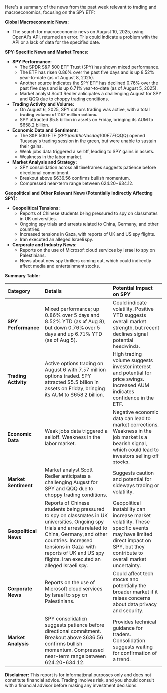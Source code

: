 Here's a summary of the news from the past week relevant to trading and macroeconomics, focusing on the SPY ETF:

**Global Macroeconomic News:**

*   The search for macroeconomic news on August 10, 2025, using OpenAI's API, returned an error. This could indicate a problem with the API or a lack of data for the specified date.

**SPY-Specific News and Market Trends:**

*   **SPY Performance:**
    *   The SPDR S&P 500 ETF Trust (SPY) has shown mixed performance.
    *   The ETF has risen 0.86% over the past five days and is up 8.52% year-to-date (as of August 8, 2025).
    *   Another source indicates the SPY ETF has declined 0.76% over the past five days and is up 6.71% year-to-date (as of August 5, 2025).
    *   Market analyst Scott Redler anticipates a challenging August for SPY and QQQ due to choppy trading conditions.
*   **Trading Activity and Volume:**
    *   On August 6, 2025, SPY options trading was active, with a total trading volume of 7.57 million options.
    *   SPY attracted $5.5 billion in assets on Friday, bringing its AUM to $658.2 billion.
*   **Economic Data and Sentiment:**
    *   The S&P 500 ETF ($SPY) and the Nasdaq 100 ETF ($QQQ) opened Tuesday's trading session in the green, but were unable to sustain their gains.
    *   Weak jobs data triggered a selloff, leading to SPY gains in assets.
    *   Weakness in the labor market.
*   **Market Analysis and Strategy:**
    *   SPY consolidation across all timeframes suggests patience before directional commitment.
    *   Breakout above $636.56 confirms bullish momentum.
    *   Compressed near-term range between $624.20-$634.12.

**Geopolitical and Other Relevant News (Potentially Indirectly Affecting SPY):**

*   **Geopolitical Tensions:**
    *   Reports of Chinese students being pressured to spy on classmates in UK universities.
    *   Ongoing spy trials and arrests related to China, Germany, and other countries.
    *   Increased tensions in Gaza, with reports of UK and US spy flights.
    *   Iran executed an alleged Israeli spy.
*   **Corporate and Industry News:**
    *   Reports on the use of Microsoft cloud services by Israel to spy on Palestinians.
    *   News about new spy thrillers coming out, which could indirectly affect media and entertainment stocks.

**Summary Table:**

| Category              | Details                                                                                                                                                                                                                                                                                                                                                                                                                 | Potential Impact on SPY                                                                                                                                                                                                                                                                                                                                                                                                                                                                                                                                                                                                                                                                                                                                           |
| :-------------------- | :----------------------------------------------------------------------------------------------------------------------------------------------------------------------------------------------------------------------------------------------------------------------------------------------------------------------------------------------------------------------------------------------------------------------- | :----------------------------------------------------------------------------------------------------------------------------------------------------------------------------------------------------------------------------------------------------------------------------------------------------------------------------------------------------------------------------------------------------------------------------------------------------------------------------------------------------------------------------------------------------------------------------------------------------------------------------------------------------------------------------------------------------------------------------------------------------------------- |
| **SPY Performance**   | Mixed performance; up 0.86% over 5 days and 8.52% YTD (as of Aug 8), but down 0.76% over 5 days and up 6.71% YTD (as of Aug 5).                                                                                                                                                                                                                                                                                       | Could indicate volatility. Positive YTD suggests overall market strength, but recent declines signal potential headwinds.                                                                                                                                                                                                                                                                                                                                                                                                                                                                                                                                                                                                                            |
| **Trading Activity**  | Active options trading on August 6 with 7.57 million options traded. SPY attracted $5.5 billion in assets on Friday, bringing its AUM to $658.2 billion.                                                                                                                                                                                                                                                           | High trading volume suggests investor interest and potential for price swings. Increased AUM indicates confidence in the ETF.                                                                                                                                                                                                                                                                                                                                                                                                                                                                                                                                                                                                                            |
| **Economic Data**     | Weak jobs data triggered a selloff. Weakness in the labor market.                                                                                                                                                                                                                                                                                                                                                       | Negative economic data can lead to market corrections. Weakness in the job market is a bearish signal, which could lead to investors selling off stocks.                                                                                                                                                                                                                                                                                                                                                                                                                                                                                                                                                                                                               |
| **Market Sentiment**  | Market analyst Scott Redler anticipates a challenging August for SPY and QQQ due to choppy trading conditions.                                                                                                                                                                                                                                                                                                        | Suggests caution and potential for sideways trading or volatility.                                                                                                                                                                                                                                                                                                                                                                                                                                                                                                                                                                                                                                                                                    |
| **Geopolitical News** | Reports of Chinese students being pressured to spy on classmates in UK universities. Ongoing spy trials and arrests related to China, Germany, and other countries. Increased tensions in Gaza, with reports of UK and US spy flights. Iran executed an alleged Israeli spy.                                                                                                                                                 | Geopolitical instability can increase market volatility. These specific events may have limited direct impact on SPY, but they contribute to overall market uncertainty.                                                                                                                                                                                                                                                                                                                                                                                                                                                                                                                                                                                                             |
| **Corporate News**    | Reports on the use of Microsoft cloud services by Israel to spy on Palestinians.                                                                                                                                                                                                                                                                                                                                    | Could affect tech stocks and potentially the broader market if it raises concerns about data privacy and security.                                                                                                                                                                                                                                                                                                                                                                                                                                                                                                                                                                                                                                                                                    |
| **Market Analysis**   | SPY consolidation suggests patience before directional commitment. Breakout above $636.56 confirms bullish momentum. Compressed near-term range between $624.20-$634.12.                                                                                                                                                                                                                                        | Provides technical guidance for traders. Consolidation suggests waiting for confirmation of a trend.                                                                                                                                                                                                                                                                                                                                                                                                                                                                                                                                                                                                                                                                           |

**Disclaimer:** This report is for informational purposes only and does not constitute financial advice. Trading involves risk, and you should consult with a financial advisor before making any investment decisions.